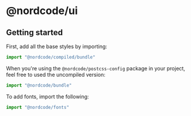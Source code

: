 # @nordcode/ui

## Getting started

First, add all the base styles by importing:

```js
import "@nordcode/compiled/bundle"
```

When you're using the `@nordcode/postcss-config` package in your project, feel free to used the uncompiled version:

```js
import "@nordcode/bundle"
```

To add fonts, import the following:

```js
import "@nordcode/fonts"
```
